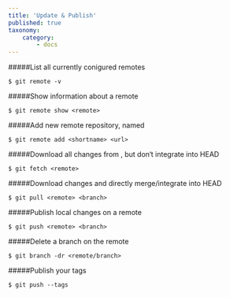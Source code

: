 ```yaml
---
title: 'Update & Publish'
published: true
taxonomy:
    category:
        - docs
---
```


#####List all currently conigured remotes

	$ git remote -v
    
#####Show information about a remote

	$ git remote show <remote>
    
#####Add new remote repository, named <remote>

	$ git remote add <shortname> <url>

#####Download all changes from <remote>, but don‘t integrate into HEAD

	$ git fetch <remote>
    
#####Download changes and directly merge/integrate into HEAD

	$ git pull <remote> <branch>
    
#####Publish local changes on a remote

	$ git push <remote> <branch>
    
#####Delete a branch on the remote

	$ git branch -dr <remote/branch>

#####Publish your tags

	$ git push --tags
